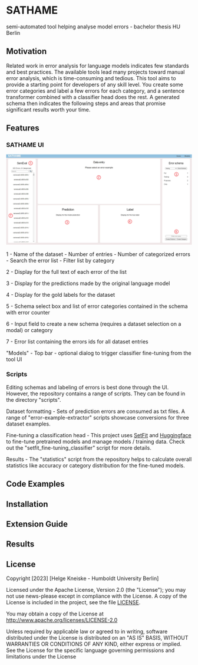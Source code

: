 # SATHAME
semi-automated tool helping analyse model errors - bachelor thesis HU Berlin

## Motivation

Related work in error analysis for language models indicates few standards and best practices.
The available tools lead many projects toward manual error analysis, which is time-consuming and tedious.
This tool aims to provide a starting point for developers of any skill level. 
You create some error categories and label a few errors for each category, and a sentence transformer combined with a classifier head does the rest.
A generated schema then indicates the following steps and areas that promise significant results worth your time.

## Features
### SATHAME UI
![Example of SATHAME UI](static/images/SATHAME_Full_UI_Labeled.png?raw=true "SATHAME UI")

1 - Name of the dataset - Number of entries - Number of categorized errors - Search the error list - Filter list by category

2 - Display for the full text of each error of the list

3 - Display for the predictions made by the original language model

4 - Display for the gold labels for the dataset

5 - Schema select box and list of error categories contained in the schema with error counter

6 - Input field to create a new schema (requires a dataset selection on a modal) or category

7 - Error list containing the errors ids for all dataset entries

"Models" - Top bar - optional dialog to trigger classifier fine-tuning from the tool UI

### Scripts
Editing schemas and labeling of errors is best done through the UI. However, the repository contains a range of scripts. 
They can be found in the directory "scripts".

Dataset formatting - Sets of prediction errors are consumed as txt files. A range of "error-example-extractor" scripts showcase conversions for three dataset examples.

Fine-tuning a classification head - This project uses [SetFit](https://github.com/huggingface/setfit) and [Huggingface](https://huggingface.co) to fine-tune pretrained models and manage models / training data. Check out the "setfit_fine-tuning_classifier" script for more details.

Results - The "statistics" script from the repository helps to calculate overall statistics like accuracy or category distribution for the fine-tuned models.

## Code Examples

## Installation

## Extension Guide

## Results

## License
Copyright [2023] [Helge Kneiske - Humboldt University Berlin]

Licensed under the Apache License, Version 2.0 (the "License"); you may not use news-please except in compliance with the License. A copy of the License is included in the project, see the file [LICENSE](LICENSE).

You may obtain a copy of the License at http://www.apache.org/licenses/LICENSE-2.0

Unless required by applicable law or agreed to in writing, software distributed under the License is distributed on an "AS IS" BASIS, WITHOUT WARRANTIES OR CONDITIONS OF ANY KIND, either express or implied. See the License for the specific language governing permissions and limitations under the License
